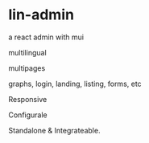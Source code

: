 # lin-admin
a react admin with mui

multilingual

multipages

graphs, login, landing, listing, forms, etc

Responsive

Configurale

Standalone & Integrateable.

